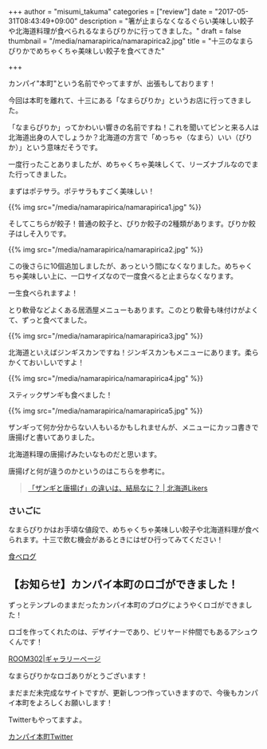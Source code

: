 +++
author = "misumi_takuma"
categories = ["review"]
date = "2017-05-31T08:43:49+09:00"
description = "箸が止まらなくなるぐらい美味しい餃子や北海道料理が食べられるなまらぴりかに行ってきました。"
draft = false
thumbnail = "/media/namarapirica/namarapirica2.jpg"
title = "十三のなまらぴりかでめちゃくちゃ美味しい餃子を食べてきた"

+++

カンパイ"本町"という名前でやってますが、出張もしております！

今回は本町を離れて、十三にある「なまらぴりか」というお店に行ってきました。

「なまらぴりか」ってかわいい響きの名前ですね！これを聞いてピンと来る人は北海道出身の人でしょうか？北海道の方言で「めっちゃ（なまら）いい（ぴりか）」という意味だそうです。

一度行ったことありましたが、めちゃくちゃ美味しくて、リーズナブルなのでまた行ってきました。

まずはポテサラ。ポテサラもすごく美味しい！

{{% img src="/media/namarapirica/namarapirica1.jpg" %}}

そしてこちらが餃子！普通の餃子と、ぴりか餃子の2種類があります。ぴりか餃子はしそ入りです。

{{% img src="/media/namarapirica/namarapirica2.jpg" %}}

この後さらに10個追加しましたが、あっという間になくなりました。めちゃくちゃ美味しい上に、一口サイズなので一度食べると止まらなくなります。

一生食べられますよ！

とり軟骨などよくある居酒屋メニューもあります。このとり軟骨も味付けがよくて、ずっと食べてました。

{{% img src="/media/namarapirica/namarapirica3.jpg" %}}

北海道といえばジンギスカンですね！ジンギスカンもメニューにあります。柔らかくておいしいですよ！

{{% img src="/media/namarapirica/namarapirica4.jpg" %}}

スティックザンギも食べました！

{{% img src="/media/namarapirica/namarapirica5.jpg" %}}

ザンギって何か分からない人もいるかもしれませんが、メニューにカッコ書きで唐揚げと書いてありました。

北海道料理の唐揚げみたいなものだと思います。

唐揚げと何が違うのかというのはこちらを参考に。

> [「ザンギと唐揚げ」の違いは、結局なに？ | 北海道Likers](http://www.hokkaidolikers.com/articles/3772)

### さいごに

なまらぴりかはお手頃な値段で、めちゃくちゃ美味しい餃子や北海道料理が食べられます。十三で飲む機会があるときにはぜひ行ってみてください！

[食べログ](https://tabelog.com/osaka/A2701/A270302/27089309/)

## 【お知らせ】カンパイ本町のロゴができました！

ずっとテンプレのままだったカンパイ本町のブログにようやくロゴができました！

ロゴを作ってくれたのは、デザイナーであり、ビリヤード仲間でもあるアシュウくんです！

[ROOM302|ギャラリーページ](http://302.office-ashu.com/gallery/)

なまらぴりかなロゴありがとうございます！

まだまだ未完成なサイトですが、更新しつつ作っていきますので、今後もカンパイ本町をよろしくお願いします！

Twitterもやってますよ。

[カンパイ本町Twitter](https://twitter.com/kanpaihonmachi)

